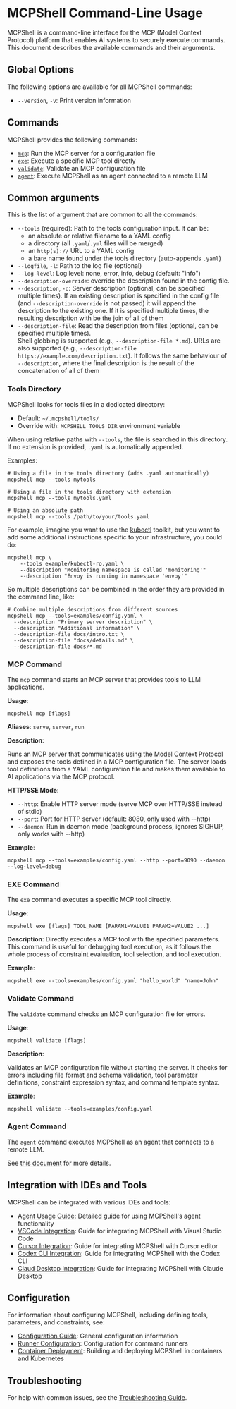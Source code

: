 # MCPShell Command-Line Usage

MCPShell is a command-line interface for the MCP (Model Context Protocol) platform that enables AI systems to securely execute commands. This document describes the available commands and their arguments.

## Global Options

The following options are available for all MCPShell commands:

- `--version`, `-v`: Print version information

## Commands

MCPShell provides the following commands:

- [`mcp`](#mcp-command): Run the MCP server for a configuration file
- [`exe`](#exe-command): Execute a specific MCP tool directly
- [`validate`](#validate-command): Validate an MCP configuration file
- [`agent`](#agent-command): Execute MCPShell as an agent connected to a remote LLM

## Common arguments

This is the list of argument that are common to all the commands:

- `--tools` (required): Path to the tools configuration input. It can be:
  - an absolute or relative filename to a YAML config
  - a directory (all `.yaml`/`.yml` files will be merged)
  - an `http(s)://` URL to a YAML config
  - a bare name found under the tools directory (auto-appends `.yaml`)
- `--logfile`, `-l`: Path to the log file (optional)
- `--log-level`: Log level: none, error, info, debug (default: "info")
- `--description-override`: override the description found in the config file.
- `--description`, `-d`: Server description (optional, can be specified multiple times).
  If an existing description is specified in the config file (and `--description-override` is not passed)
  it will append the description to the existing one. If it is specified multiple times, the
  resulting description with be the join of all of them
- `--description-file`: Read the description from files (optional, can be specified multiple times).\
  Shell globbing is supported (e.g., `--description-file *.md`). URLs are also supported (e.g.,
  `--description-file https://example.com/description.txt`). It follows the same behaviour of
  `--description`, where the final description is the result of the concatenation of all of them

### Tools Directory

MCPShell looks for tools files in a dedicated directory:

- Default: `~/.mcpshell/tools/`
- Override with: `MCPSHELL_TOOLS_DIR` environment variable

When using relative paths with `--tools`, the file is searched in this directory.
If no extension is provided, `.yaml` is automatically appended.

Examples:

```console
# Using a file in the tools directory (adds .yaml automatically)
mcpshell mcp --tools mytools

# Using a file in the tools directory with extension  
mcpshell mcp --tools mytools.yaml

# Using an absolute path
mcpshell mcp --tools /path/to/your/tools.yaml
```

For example, imagine you want to use the [kubectl](../examples/kubectl-ro.yaml) toolkit,
but you want to add some additional instructions specific to your infrastructure,
you could do:

```console
mcpshell mcp \
    --tools example/kubectl-ro.yaml \
    --description "Monitoring namespace is called 'monitoring'"
    --description "Envoy is running in namespace 'envoy'"
```

So multiple descriptions can be combined in the order they are provided in the command line,
like:

```console
# Combine multiple descriptions from different sources
mcpshell mcp --tools=examples/config.yaml \
  --description "Primary server description" \
  --description "Additional information" \
  --description-file docs/intro.txt \
  --description-file "docs/details.md" \
  --description-file docs/*.md
```

### MCP Command

The `mcp` command starts an MCP server that provides tools to LLM applications.

**Usage**:

```console
mcpshell mcp [flags]
```

**Aliases**: `serve`, `server`, `run`

**Description**:

Runs an MCP server that communicates using the Model Context Protocol and exposes the tools defined in a MCP configuration file. The server loads tool definitions from a YAML configuration file and makes them available to AI applications via the MCP protocol.

**HTTP/SSE Mode**:

- `--http`: Enable HTTP server mode (serve MCP over HTTP/SSE instead of stdio)
- `--port`: Port for HTTP server (default: 8080, only used with --http)
- `--daemon`: Run in daemon mode (background process, ignores SIGHUP, only works with --http)

**Example**:

```console
mcpshell mcp --tools=examples/config.yaml --http --port=9090 --daemon --log-level=debug
```

### EXE Command

The `exe` command executes a specific MCP tool directly.

**Usage**:

```console
mcpshell exe [flags] TOOL_NAME [PARAM1=VALUE1 PARAM2=VALUE2 ...]
```

**Description**:
Directly executes a MCP tool with the specified parameters. This command is useful for debugging tool execution, as it follows the whole process of constraint evaluation, tool selection, and tool execution.

**Example**:

```console
mcpshell exe --tools=examples/config.yaml "hello_world" "name=John"
```

### Validate Command

The `validate` command checks an MCP configuration file for errors.

**Usage**:

```console
mcpshell validate [flags]
```

**Description**:

Validates an MCP configuration file without starting the server. It checks for errors including file format and schema validation, tool parameter definitions, constraint expression syntax, and command template syntax.

**Example**:

```console
mcpshell validate --tools=examples/config.yaml
```

### Agent Command

The `agent` command executes MCPShell as an agent that connects to a remote LLM.

See [this document](usage-agent.md) for more details.

## Integration with IDEs and Tools

MCPShell can be integrated with various IDEs and tools:

- [Agent Usage Guide](usage-agent.md): Detailed guide for using MCPShell's agent functionality
- [VSCode Integration](usage-vscode.md): Guide for integrating MCPShell with Visual Studio Code
- [Cursor Integration](usage-cursor.md): Guide for integrating MCPShell with Cursor editor
- [Codex CLI Integration](usage-codex-cli.md): Guide for integrating MCPShell with the Codex CLI
- [Claud Desktop Integration](usage-claude-desktop.md): Guide for integrating MCPShell with Claude Desktop

## Configuration

For information about configuring MCPShell, including defining tools, parameters, and constraints, see:

- [Configuration Guide](config.md): General configuration information
- [Runner Configuration](config-runners.md): Configuration for command runners
- [Container Deployment](mcp-containers.md): Building and deploying MCPShell in containers and Kubernetes

## Troubleshooting

For help with common issues, see the [Troubleshooting Guide](troubleshooting.md).
